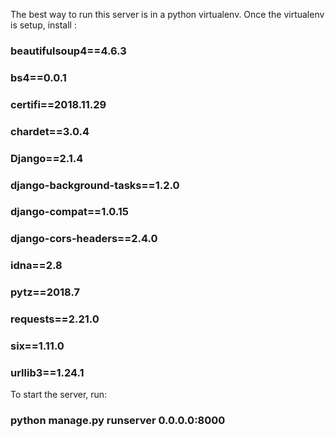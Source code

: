 The best way to run this server is in a python virtualenv. Once the virtualenv is setup, install :

###  beautifulsoup4==4.6.3
###  bs4==0.0.1
###  certifi==2018.11.29
###  chardet==3.0.4
###  Django==2.1.4
###  django-background-tasks==1.2.0
###  django-compat==1.0.15
###  django-cors-headers==2.4.0
###  idna==2.8
###  pytz==2018.7
###  requests==2.21.0
###  six==1.11.0
###  urllib3==1.24.1

To start the server, run:
###  python manage.py runserver 0.0.0.0:8000
